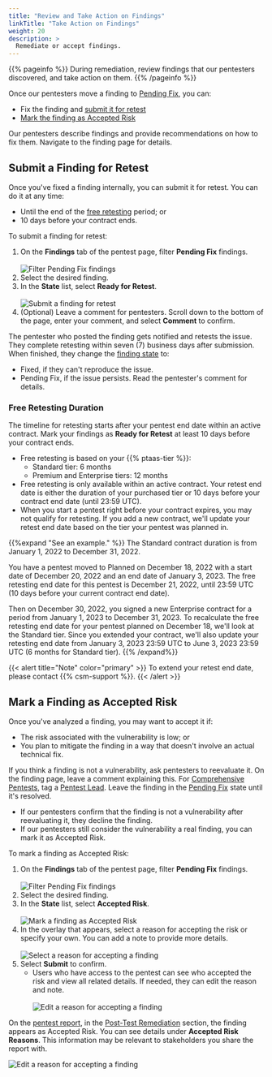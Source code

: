 ```yaml
---
title: "Review and Take Action on Findings"
linkTitle: "Take Action on Findings"
weight: 20
description: >
  Remediate or accept findings.
---
```


{{% pageinfo %}}
During remediation, review findings that our pentesters discovered, and take action on them.
{{% /pageinfo %}}

Once our pentesters move a finding to [Pending Fix](/platform-deep-dive/pentests/findings/finding-states/), you can:

- Fix the finding and [submit it for retest](#submit-a-finding-for-retest)
- [Mark the finding as Accepted Risk](#mark-a-finding-as-accepted-risk)

Our pentesters describe findings and provide recommendations on how to fix them. Navigate to the finding page for details.

## Submit a Finding for Retest

Once you've fixed a finding internally, you can submit it for retest. You can do it at any time:

- Until the end of the [free retesting](#free-retesting-duration) period; or
- 10 days before your contract ends.

To submit a finding for retest:

1. On the **Findings** tab of the pentest page, filter **Pending Fix** findings.<br><br>
![Filter Pending Fix findings](/deepdive/FilterPendingFixFindings.png "Filter Pending Fix findings")
1. Select the desired finding.
1. In the **State** list, select **Ready for Retest**.<br><br>
![Submit a finding for retest](/deepdive/ReadyForRetestFinding.png "Submit a finding for retest")
1. (Optional) Leave a comment for pentesters. Scroll down to the bottom of the page, enter your comment, and select **Comment** to confirm.

The pentester who posted the finding gets notified and retests the issue. They complete retesting within seven (7) business days after submission. When finished, they change the [finding state](/platform-deep-dive/pentests/findings/finding-states/) to:

- Fixed, if they can't reproduce the issue.
- Pending Fix, if the issue persists. Read the pentester's comment for details.

### Free Retesting Duration

The timeline for retesting starts after your pentest end date within an active contract. Mark your findings as **Ready for Retest** at least 10 days before your contract ends.

- Free retesting is based on your {{% ptaas-tier %}}:
  - Standard tier: 6 months
  - Premium and Enterprise tiers: 12 months
- Free retesting is only available within an active contract. Your retest end date is either the duration of your purchased tier or 10 days before your contract end date (until 23:59 UTC).
- When you start a pentest right before your contract expires, you may not qualify for retesting. If you add a new contract, we'll update your retest end date based on the tier your pentest was planned in.

{{%expand "See an example." %}}
The Standard contract duration is from January 1, 2022 to December 31, 2022.

You have a pentest moved to Planned on December 18, 2022 with a start date of December 20, 2022 and an end date of January 3, 2023. The free retesting end date for this pentest is December 21, 2022, until 23:59 UTC (10 days before your current contract end date).

Then on December 30, 2022, you signed a new Enterprise contract for a period from January 1, 2023 to December 31, 2023. To recalculate the free retesting end date for your pentest planned on December 18, we'll look at the Standard tier. Since you extended your contract, we'll also update your retesting end date from January 3, 2023 23:59 UTC to June 3, 2023 23:59 UTC (6 months for Standard tier).
{{% /expand%}}

{{< alert title="Note" color="primary" >}}
To extend your retest end date, please contact {{% csm-support %}}.
{{< /alert >}}

## Mark a Finding as Accepted Risk

Once you've analyzed a finding, you may want to accept it if:

- The risk associated with the vulnerability is low; or
- You plan to mitigate the finding in a way that doesn't involve an actual technical fix.

If you think a finding is not a vulnerability, ask pentesters to reevaluate it. On the finding page, leave a comment explaining this. For [Comprehensive Pentests](/getting-started/glossary/#comprehensive-pentest), tag a [Pentest Lead](/getting-started/glossary/#pentest-lead). Leave the finding in the [Pending Fix](/platform-deep-dive/pentests/findings/finding-states/) state until it's resolved.

- If our pentesters confirm that the finding is not a vulnerability after reevaluating it, they decline the finding.
- If our pentesters still consider the vulnerability a real finding, you can mark it as Accepted Risk.

To mark a finding as Accepted Risk:

1. On the **Findings** tab of the pentest page, filter **Pending Fix** findings.<br><br>
![Filter Pending Fix findings](/deepdive/FilterPendingFixFindings.png "Filter Pending Fix findings")
1. Select the desired finding.
1. In the **State** list, select **Accepted Risk**.<br><br>
![Mark a finding as Accepted Risk](/deepdive/AcceptedRiskFinding.png "Mark a finding as Accepted Risk")
1. In the overlay that appears, select a reason for accepting the risk or specify your own. You can add a note to provide more details.<br><br>
![Select a reason for accepting a finding](/deepdive/AcceptedRiskReason.png "Select a reason for accepting a finding")
1. Select **Submit** to confirm.
   - Users who have access to the pentest can see who accepted the risk and view all related details. If needed, they can edit the reason and note.<br><br>
   ![Edit a reason for accepting a finding](/deepdive/EditAcceptedRisk.png "Edit a reason for accepting a finding")

On the [pentest report](/platform-deep-dive/pentests/reports/), in the [Post-Test Remediation](/platform-deep-dive/pentests/reports/report-contents/#post-test-remediation) section, the finding appears as Accepted Risk. You can see details under **Accepted Risk Reasons**. This information may be relevant to stakeholders you share the report with.

![Edit a reason for accepting a finding](/deepdive/AcceptedRiskReasons.png "Edit a reason for accepting a finding")
